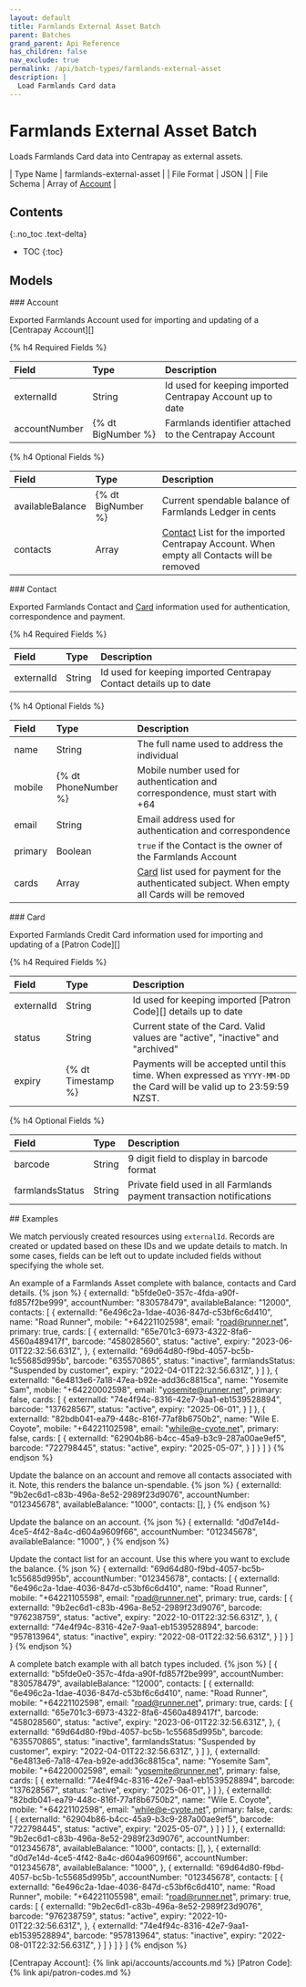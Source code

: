 ```yaml
---
layout: default
title: Farmlands External Asset Batch
parent: Batches
grand_parent: Api Reference
has_children: false
nav_exclude: true
permalink: /api/batch-types/farmlands-external-asset
description: |
  Load Farmlands Card data
---
```


# Farmlands External Asset Batch

Loads Farmlands Card data into Centrapay as external assets.

| Type Name   | farmlands-external-asset |
| File Format | JSON                     |
| File Schema | Array of [Account]       |

## Contents
{:.no_toc .text-delta}

* TOC
{:toc}

## Models

<a name="account">
### Account

Exported Farmlands Account used for importing and updating of a [Centrapay Account][]


{% h4 Required Fields %}

|     Field     |        Type        |                        Description                        |
| :------------ | :----------------- | :-------------------------------------------------------- |
| externalId    | String             | Id used for keeping imported Centrapay Account up to date |
| accountNumber | {% dt BigNumber %} | Farmlands identifier attached to the Centrapay Account    |


{% h4 Optional Fields %}

|      Field       |        Type        |                                         Description                                          |
| :--------------- | :----------------- | :------------------------------------------------------------------------------------------- |
| availableBalance | {% dt BigNumber %} | Current spendable balance of Farmlands Ledger in cents                                       |
| contacts         | Array              | [Contact][] List for the imported Centrapay Account. When empty all Contacts will be removed |

<a name="contact">
### Contact

Exported Farmlands Contact and [Card][] information used for authentication, correspondence and payment.

{% h4 Required Fields %}

|   Field    |  Type  |                            Description                            |
| :--------- | :----- | :---------------------------------------------------------------- |
| externalId | String | Id used for keeping imported Centrapay Contact details up to date |


{% h4 Optional Fields %}

|  Field  |         Type         |                                            Description                                             |
| :------ | :------------------- | :------------------------------------------------------------------------------------------------- |
| name    | String               | The full name used to address the individual                                                       |
| mobile  | {% dt PhoneNumber %} | Mobile number used for authentication and correspondence, must start with +64                      |
| email   | String               | Email address used for authentication and correspondence                                           |
| primary | Boolean              | `true` if the Contact is the owner of the Farmlands Account                                        |
| cards   | Array                | [Card][] list used for payment for the authenticated subject. When empty all Cards will be removed |

<a name="card">
### Card

Exported Farmlands Credit Card information used for importing and updating of a [Patron Code][]

{% h4 Required Fields %}

|   Field    |        Type        |                                                      Description                                                      |
| :--------- | :----------------- | :-------------------------------------------------------------------------------------------------------------------- |
| externalId | String             | Id used for keeping imported [Patron Code][] details up to date                                                       |
| status     | String             | Current state of the Card. Valid values are "active", "inactive" and "archived"                                       |
| expiry     | {% dt Timestamp %} | Payments will be accepted until this time. When expressed as `YYYY-MM-DD` the Card will be valid up to 23:59:59 NZST. |

{% h4 Optional Fields %}

|      Field      |  Type  |                              Description                              |
| :-------------- | :----- | :-------------------------------------------------------------------- |
| barcode         | String | 9 digit field to display in barcode format                            |
| farmlandsStatus | String | Private field used in all Farmlands payment transaction notifications |


<a name="example">
## Examples

We match perviously created resources using `externalId`. Records are created or updated based on these IDs and we update details to match. In some cases, fields can be left out to update included fields without specifying the whole set.

An example of a Farmlands Asset complete with balance, contacts and Card details.
{% json %}
{
  externalId: "b5fde0e0-357c-4fda-a90f-fd857f2be999",
  accountNumber: "830578479",
  availableBalance: "12000",
  contacts: [
    {
      externalId: "6e496c2a-1dae-4036-847d-c53bf6c6d410",
      name: "Road Runner",
      mobile: "+64221102598",
      email: "road@runner.net",
      primary: true,
      cards: [
        {
          externalId: "65e701c3-6973-4322-8fa6-4560a489417f",
          barcode: "458028560",
          status: "active",
          expiry: "2023-06-01T22:32:56.631Z",
        },
        {
          externalId: "69d64d80-f9bd-4057-bc5b-1c55685d995b",
          barcode: "635570865",
          status: "inactive",
          farmlandsStatus: "Suspended by customer",
          expiry: "2022-04-01T22:32:56.631Z",
        }
      ]
    },
    {
      externalId: "6e4813e6-7a18-47ea-b92e-add36c8815ca",
      name: "Yosemite Sam",
      mobile: "+64220002598",
      email: "yosemite@runner.net",
      primary: false,
      cards: [
        {
          externalId: "74e4f94c-8316-42e7-9aa1-eb1539528894",
          barcode: "137628567",
          status: "active",
          expiry: "2025-06-01",
        }
      ]
    },
    {
      externalId: "82bdb041-ea79-448c-816f-77af8b6750b2",
      name: "Wile E. Coyote",
      mobile: "+64221102598",
      email: "while@e-cyote.net",
      primary: false,
      cards: [
        {
          externalId: "62904b86-b4cc-45a9-b3c9-287a00ae9ef5",
          barcode: "722798445",
          status: "active",
          expiry: "2025-05-07",
        }
      ]
    }
  ]
}
{% endjson %}

Update the balance on an account and remove all contacts associated with it. Note, this renders the balance un-spendable.
{% json %}
{
  externalId: "9b2ec6d1-c83b-496a-8e52-2989f23d9076",
  accountNumber: "012345678",
  availableBalance: "1000",
  contacts: [],
}
{% endjson %}

Update the balance on an account.
{% json %}
{
  externalId: "d0d7e14d-4ce5-4f42-8a4c-d604a9609f66",
  accountNumber: "012345678",
  availableBalance: "1000",
}
{% endjson %}

Update the contact list for an account. Use this where you want to exclude the balance.
{% json %}
{
  externalId: "69d64d80-f9bd-4057-bc5b-1c55685d995b",
  accountNumber: "012345678",
  contacts: [
    {
      externalId: "6e496c2a-1dae-4036-847d-c53bf6c6d410",
      name: "Road Runner",
      mobile: "+64221105598",
      email: "road@runner.net",
      primary: true,
      cards: [
        {
          externalId: "9b2ec6d1-c83b-496a-8e52-2989f23d9076",
          barcode: "976238759",
          status: "active",
          expiry: "2022-10-01T22:32:56.631Z",
        },
        {
          externalId: "74e4f94c-8316-42e7-9aa1-eb1539528894",
          barcode: "957813964",
          status: "inactive",
          expiry: "2022-08-01T22:32:56.631Z",
        }
      ]
    }
  ]
}
{% endjson %}

A complete batch example with all batch types included.
{% json %}
[
  {
    externalId: "b5fde0e0-357c-4fda-a90f-fd857f2be999",
    accountNumber: "830578479",
    availableBalance: "12000",
    contacts: [
      {
        externalId: "6e496c2a-1dae-4036-847d-c53bf6c6d410",
        name: "Road Runner",
        mobile: "+64221102598",
        email: "road@runner.net",
        primary: true,
        cards: [
          {
            externalId: "65e701c3-6973-4322-8fa6-4560a489417f",
            barcode: "458028560",
            status: "active",
            expiry: "2023-06-01T22:32:56.631Z",
          },
          {
            externalId: "69d64d80-f9bd-4057-bc5b-1c55685d995b",
            barcode: "635570865",
            status: "inactive",
            farmlandsStatus: "Suspended by customer",
            expiry: "2022-04-01T22:32:56.631Z",
          }
        ]
      },
      {
        externalId: "6e4813e6-7a18-47ea-b92e-add36c8815ca",
        name: "Yosemite Sam",
        mobile: "+64220002598",
        email: "yosemite@runner.net",
        primary: false,
        cards: [
          {
            externalId: "74e4f94c-8316-42e7-9aa1-eb1539528894",
            barcode: "137628567",
            status: "active",
            expiry: "2025-06-01",
          }
        ]
      },
      {
        externalId: "82bdb041-ea79-448c-816f-77af8b6750b2",
        name: "Wile E. Coyote",
        mobile: "+64221102598",
        email: "while@e-cyote.net",
        primary: false,
        cards: [
          {
            externalId: "62904b86-b4cc-45a9-b3c9-287a00ae9ef5",
            barcode: "722798445",
            status: "active",
            expiry: "2025-05-07",
          }
        ]
      }
    ]
  },
  {
    externalId: "9b2ec6d1-c83b-496a-8e52-2989f23d9076",
    accountNumber: "012345678",
    availableBalance: "1000",
		contacts: [],
  },
  {
    externalId: "d0d7e14d-4ce5-4f42-8a4c-d604a9609f66",
    accountNumber: "012345678",
    availableBalance: "1000",
  },
  {
    externalId: "69d64d80-f9bd-4057-bc5b-1c55685d995b",
    accountNumber: "012345678",
    contacts: [
      {
        externalId: "6e496c2a-1dae-4036-847d-c53bf6c6d410",
        name: "Road Runner",
        mobile: "+64221105598",
        email: "road@runner.net",
        primary: true,
        cards: [
          {
            externalId: "9b2ec6d1-c83b-496a-8e52-2989f23d9076",
            barcode: "976238759",
            status: "active",
            expiry: "2022-10-01T22:32:56.631Z",
          },
          {
            externalId: "74e4f94c-8316-42e7-9aa1-eb1539528894",
            barcode: "957813964",
            status: "inactive",
            expiry: "2022-08-01T22:32:56.631Z",
          }
        ]
      }
    ]
  }
]
{% endjson %}

[Account]: #account
[Contact]: #contact
[Card]: #card
[Centrapay Account]: {% link api/accounts/accounts.md %}
[Patron Code]: {% link api/patron-codes.md %}
